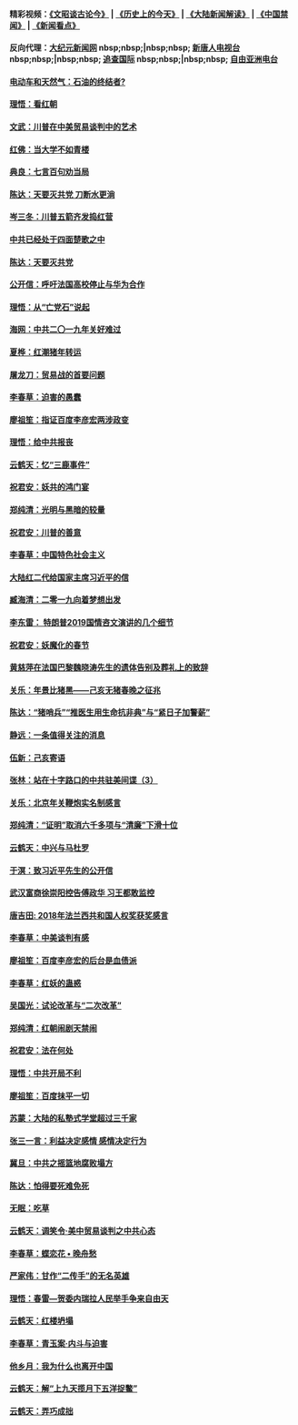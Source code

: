 #### 精彩视频：[《文昭谈古论今》](http://95.179.137.68/wenzhao) | [《历史上的今天》](http://95.179.137.68/today-in-history) | [《大陆新闻解读》](http://95.179.137.68/ntdtv-comedy) | [《中国禁闻》](http://95.179.137.68/ntdtv-news) | [《新闻看点》](http://95.179.137.68/news-insight) 

 #### 反向代理：[大纪元新闻网](http://95.179.137.68:10080/) nbsp;nbsp;|nbsp;nbsp; [新唐人电视台](http://95.179.137.68:8000/) nbsp;nbsp;|nbsp;nbsp; [追查国际](http://95.179.137.68:10010/) nbsp;nbsp;|nbsp;nbsp; [自由亚洲电台](http://95.179.137.68:9800/)

#### [电动车和天然气：石油的终结者?](../pages/nsc993/n11047401.md?t=02161314) 

#### [理悟：看红朝](../pages/nsc993/n11047368.md?t=02161314) 

#### [文武：川普在中美贸易谈判中的艺术](../pages/nsc993/n11047216.md?t=02161314) 

#### [红佛：当大学不如青楼](../pages/nsc993/n11046910.md?t=02161314) 

#### [典良：七言百句劝当局](../pages/nsc993/n11046467.md?t=02161314) 

#### [陈达：天要灭共党 刀断水更淌](../pages/nsc993/n11045758.md?t=02161314) 

#### [岑三冬：川普五箭齐发捣红营](../pages/nsc993/n11045729.md?t=02161314) 

#### [中共已经处于四面楚歌之中](../pages/nsc993/n11044959.md?t=02161314) 

#### [陈达：天要灭共党](../pages/nsc993/n11043924.md?t=02161314) 

#### [公开信：呼吁法国高校停止与华为合作](../pages/nsc993/n11042967.md?t=02161314) 

#### [理悟：从“亡党石”说起](../pages/nsc993/n11042524.md?t=02161314) 

#### [海网：中共二〇一九年关好难过](../pages/nsc993/n11041415.md?t=02161314) 

#### [夏桦：红潮猪年转运](../pages/nsc993/n11041337.md?t=02161314) 

#### [屠龙刀：贸易战的首要问题](../pages/nsc993/n11040283.md?t=02161314) 

#### [李春草：迫害的愚蠢](../pages/nsc993/n11036601.md?t=02161314) 

#### [廖祖笙：指证百度李彦宏两涉政变](../pages/nsc993/n11036579.md?t=02161314) 

#### [理悟：给中共报丧](../pages/nsc993/n11036501.md?t=02161314) 

#### [云鹤天：忆“三鹿事件”](../pages/nsc993/n11036466.md?t=02161314) 

#### [祝君安：妖共的鸿门宴](../pages/nsc993/n11035387.md?t=02161314) 

#### [郑纯清：光明与黑暗的较量](../pages/nsc993/n11035337.md?t=02161314) 

#### [祝君安：川普的善意](../pages/nsc993/n11032077.md?t=02161314) 

#### [李春草：中国特色社会主义](../pages/nsc993/n11032132.md?t=02161314) 

#### [大陆红二代给国家主席习近平的信](../pages/nsc993/n11031995.md?t=02161314) 

#### [臧海清：二零一九向着梦想出发](../pages/nsc993/n11031959.md?t=02161314) 

#### [李东雷： 特朗普2019国情咨文演讲的几个细节](../pages/nsc993/n11031943.md?t=02161314) 

#### [祝君安：妖魔化的春节](../pages/nsc993/n11031747.md?t=02161314) 

#### [黄慈萍在法国巴黎魏晓涛先生的遗体告别及葬礼上的致辞](../pages/nsc993/n11031419.md?t=02161314) 

#### [关乐：年景比猪黑——己亥无猪春晚之征兆](../pages/nsc993/n11031494.md?t=02161314) 

#### [陈达：“猪哨兵”“推医生用生命抗非典”与“紧日子加警薪”](../pages/nsc993/n11027746.md?t=02161314) 

#### [静远：一条值得关注的消息](../pages/nsc993/n11024470.md?t=02161314) 

#### [伍新：己亥寄语](../pages/nsc993/n11024543.md?t=02161314) 

#### [张林：站在十字路口的中共驻美间谍（3）](../pages/nsc993/n11023043.md?t=02161314) 

#### [关乐：北京年关鞭炮实名制感言](../pages/nsc993/n11022630.md?t=02161314) 

#### [郑纯清：“证明”取消六千多项与“清廉”下滑十位](../pages/nsc993/n11022638.md?t=02161314) 

#### [云鹤天：中兴与马杜罗](../pages/nsc993/n11022620.md?t=02161314) 

#### [于溟：致习近平先生的公开信](../pages/nsc993/n11022593.md?t=02161314) 

#### [武汉富商徐崇阳控告傅政华 习王都敢监控](../pages/nsc993/n11022212.md?t=02161314) 

#### [唐吉田: 2018年法兰西共和国人权奖获奖感言](../pages/nsc993/n11021537.md?t=02161314) 

#### [李春草：中美谈判有感](../pages/nsc993/n11019776.md?t=02161314) 

#### [廖祖笙：百度李彦宏的后台是血债派](../pages/nsc993/n11019767.md?t=02161314) 

#### [李春草：红妖的蛊惑](../pages/nsc993/n11017095.md?t=02161314) 

#### [吴国光：试论改革与“二次改革”](../pages/nsc993/n11017055.md?t=02161314) 

#### [郑纯清：红朝闹剧天禁闹](../pages/nsc993/n11017030.md?t=02161314) 

#### [祝君安：法在何处](../pages/nsc993/n11017021.md?t=02161314) 

#### [理悟：中共开局不利](../pages/nsc993/n11016938.md?t=02161314) 

#### [廖祖笙：百度抹平一切](../pages/nsc993/n11014925.md?t=02161314) 

#### [苏蒙：大陆的私塾式学堂超过三千家](../pages/nsc993/n11014334.md?t=02161314) 

#### [张三一言：利益决定感情 感情决定行为](../pages/nsc993/n11012463.md?t=02161314) 

#### [冀旦：中共之摇篮地腐败塌方](../pages/nsc993/n11009533.md?t=02161314) 

#### [陈达：怕得要死难免死](../pages/nsc993/n11009520.md?t=02161314) 

#### [无眠：吃草](../pages/nsc993/n11007940.md?t=02161314) 

#### [云鹤天：调笑令‧美中贸易谈判之中共心态](../pages/nsc993/n11007670.md?t=02161314) 

#### [李春草：蝶恋花  •  晚舟愁](../pages/nsc993/n11006605.md?t=02161314) 

#### [严家伟：甘作“二传手”的无名英雄](../pages/nsc993/n11005340.md?t=02161314) 

#### [理悟：春雷—贺委内瑞拉人民举手争来自由天](../pages/nsc993/n11005334.md?t=02161314) 

#### [云鹤天：红楼坍塌](../pages/nsc993/n11005318.md?t=02161314) 

#### [李春草：青玉案·内斗与迫害](../pages/nsc993/n11005306.md?t=02161314) 

#### [他乡月：我为什么也离开中国](../pages/nsc993/n11003553.md?t=02161314) 

#### [云鹤天：解“上九天揽月下五洋捉鳖”](../pages/nsc993/n11000750.md?t=02161314) 

#### [云鹤天：弄巧成拙](../pages/nsc993/n11000722.md?t=02161314) 

